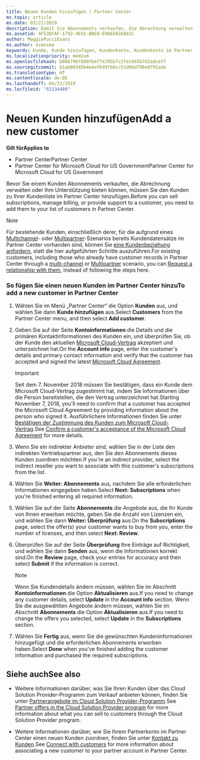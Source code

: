 ```yaml
---
title: Neuen Kunden hinzufügen | Partner Center
ms.topic: article
ms.date: 03/21/2019
description: Damit Sie Abonnements verkaufen, die Abrechnung verwalten oder Support bereitstellen können, müssen Sie einen Datensatz für den Kunden in Partner Center erstellen.
ms.assetid: 4F53DFAF-1792-4E91-BBEB-E9A65026A81C
author: MaggiePucciEvans
ms.author: evansma
keywords: Kunde, Kunde hinzufügen, Kundenkonto, Kundenkonto im Partner Center, Kunden, Kunden hinzufügen, Kundenkonto erstellen
ms.localizationpriority: medium
ms.openlocfilehash: b086796f6907b4ff4705b7c2fe1965b7d2adceff
ms.sourcegitcommit: b1ab80345b4e4af649fb8cc51d96d798e0791ade
ms.translationtype: HT
ms.contentlocale: de-DE
ms.lasthandoff: 04/23/2019
ms.locfileid: "62134480"
---
```

# <a name="add-a-new-customer"></a><span data-ttu-id="42ac1-104">Neuen Kunden hinzufügen</span><span class="sxs-lookup"><span data-stu-id="42ac1-104">Add a new customer</span></span>

<span data-ttu-id="42ac1-105">**Gilt für**</span><span class="sxs-lookup"><span data-stu-id="42ac1-105">**Applies to**</span></span>

-  <span data-ttu-id="42ac1-106">Partner Center</span><span class="sxs-lookup"><span data-stu-id="42ac1-106">Partner Center</span></span>
-  <span data-ttu-id="42ac1-107">Partner Center für Microsoft Cloud for US Government</span><span class="sxs-lookup"><span data-stu-id="42ac1-107">Partner Center for Microsoft Cloud for US Government</span></span>

<span data-ttu-id="42ac1-108">Bevor Sie einem Kunden Abonnements verkaufen, die Abrechnung verwalten oder ihm Unterstützung bieten können, müssen Sie den Kunden zu Ihrer Kundenliste im Partner Center hinzufügen.</span><span class="sxs-lookup"><span data-stu-id="42ac1-108">Before you can sell subscriptions, manage billing, or provide support to a customer, you need to add them to your list of customers in Partner  Center.</span></span>

>[!NOTE]
><span data-ttu-id="42ac1-109">Für bestehende Kunden, einschließlich derer, für die aufgrund eines [Multichannel](multichannel.md)- oder [Multipartner](multipartner.md)-Szenarios bereits Kundendatensätze im Partner Center vorhanden sind, können Sie [eine Kundenbeziehung anfordern](request-a-relationship-with-a-customer.md), statt die hier aufgeführten Schritte auszuführen.</span><span class="sxs-lookup"><span data-stu-id="42ac1-109">For existing customers, including those who already have customer records in Partner Center through a [multi-channel](multichannel.md) or [Multipartner](multipartner.md) scenario, you can [Request a relationship with them](request-a-relationship-with-a-customer.md), instead of following the steps here.</span></span>

### <a name="to-add-a-new-customer-in-partner-center"></a><span data-ttu-id="42ac1-110">So fügen Sie einen neuen Kunden im Partner Center hinzu</span><span class="sxs-lookup"><span data-stu-id="42ac1-110">To add a new customer in Partner Center</span></span>

1. <span data-ttu-id="42ac1-111">Wählen Sie im Menü „Partner Center“ die Option **Kunden** aus, und wählen Sie dann **Kunde hinzufügen** aus.</span><span class="sxs-lookup"><span data-stu-id="42ac1-111">Select **Customers** from the Partner Center menu, and then select **Add customer**.</span></span>

2. <span data-ttu-id="42ac1-112">Geben Sie auf der Seite **Kontoinformationen** die Details und die primären Kontaktinformationen des Kunden ein, und überprüfen Sie, ob der Kunde den aktuellen [Microsoft Cloud-Vertrag](agreements.md) akzeptiert und unterzeichnet hat.</span><span class="sxs-lookup"><span data-stu-id="42ac1-112">On the **Account info** page, enter the customer's details and primary contact information and verify that the customer has accepted and signed the latest [Microsoft Cloud Agreement](agreements.md).</span></span>

    >[!IMPORTANT]
      > <span data-ttu-id="42ac1-113">Seit dem 7. November 2018 müssen Sie bestätigen, dass ein Kunde dem Microsoft Cloud-Vertrag zugestimmt hat, indem Sie Informationen über die Person bereitstellen, die den Vertrag unterzeichnet hat.</span><span class="sxs-lookup"><span data-stu-id="42ac1-113">Starting November 7, 2018, you'll need to confirm that a customer has accepted the Microsoft Cloud Agreement by providing information about the person who signed it.</span></span> <span data-ttu-id="42ac1-114">Ausführlichere Informationen finden Sie unter [Bestätigen der Zustimmung des Kunden zum Microsoft Cloud-Vertrag](confirm-consent.md).</span><span class="sxs-lookup"><span data-stu-id="42ac1-114">See [Confirm a customer's acceptance of the Microsoft Cloud Agreement](confirm-consent.md) for more details.</span></span>

3. <span data-ttu-id="42ac1-115">Wenn Sie ein indirekter Anbieter sind, wählen Sie in der Liste den indirekten Vertriebspartner aus, den Sie den Abonnements dieses Kunden zuordnen möchten.</span><span class="sxs-lookup"><span data-stu-id="42ac1-115">If you're an indirect provider, select the indirect reseller you want to associate with this customer's subscriptions from the list.</span></span>

4. <span data-ttu-id="42ac1-116">Wählen Sie **Weiter: Abonnements** aus, nachdem Sie alle erforderlichen Informationen eingegeben haben.</span><span class="sxs-lookup"><span data-stu-id="42ac1-116">Select **Next: Subscriptions** when you're finished entering all required information.</span></span>

5. <span data-ttu-id="42ac1-117">Wählen Sie auf der Seite **Abonnements** die Angebote aus, die Ihr Kunde von Ihnen erwerben möchte, geben Sie die Anzahl von Lizenzen ein, und wählen Sie dann **Weiter: Überprüfung** aus.</span><span class="sxs-lookup"><span data-stu-id="42ac1-117">On the **Subscriptions** page, select the offer(s) your customer wants to buy from you, enter the number of licenses, and then select **Next: Review**.</span></span>

6. <span data-ttu-id="42ac1-118">Überprüfen Sie auf der Seite **Überprüfung** Ihre Einträge auf Richtigkeit, und wählen Sie dann **Senden** aus, wenn die Informationen korrekt sind.</span><span class="sxs-lookup"><span data-stu-id="42ac1-118">On the **Review** page, check your entries for accuracy and then select **Submit** if the information is correct.</span></span>

    >[!NOTE]
    ><span data-ttu-id="42ac1-119">Wenn Sie Kundendetails ändern müssen, wählen Sie im Abschnitt **Kontoinformationen** die Option **Aktualisieren** aus.</span><span class="sxs-lookup"><span data-stu-id="42ac1-119">If you need to change any customer details, select **Update** in the **Account info** section.</span></span> <span data-ttu-id="42ac1-120">Wenn Sie die ausgewählten Angebote ändern müssen, wählen Sie im Abschnitt **Abonnements** die Option **Aktualisieren** aus.</span><span class="sxs-lookup"><span data-stu-id="42ac1-120">If you need to change the offers you selected, select **Update** in the **Subscriptions** section.</span></span>

7. <span data-ttu-id="42ac1-121">Wählen Sie **Fertig** aus, wenn Sie die gewünschten Kundeninformationen hinzugefügt und die erforderlichen Abonnements erworben haben.</span><span class="sxs-lookup"><span data-stu-id="42ac1-121">Select **Done** when you've finished adding the customer information and purchased the required subscriptions.</span></span>

## <a name="see-also"></a><span data-ttu-id="42ac1-122">Siehe auch</span><span class="sxs-lookup"><span data-stu-id="42ac1-122">See also</span></span>

- <span data-ttu-id="42ac1-123">Weitere Informationen darüber, was Sie Ihren Kunden über das Cloud Solution Provider-Programm zum Verkauf anbieten können, finden Sie unter [Partnerangebote im Cloud Solution Provider-Programm](csp-offers.md).</span><span class="sxs-lookup"><span data-stu-id="42ac1-123">See [Partner offers in the Cloud Solution Provider program](csp-offers.md) for more information about what you can sell to customers through the Cloud Solution Provider program.</span></span>

- <span data-ttu-id="42ac1-124">Weitere Informationen darüber, wie Sie Ihrem Partnerkonto im Partner Center einen neuen Kunden zuordnen, finden Sie unter [Kontakt zu Kunden](customer-accounts.md).</span><span class="sxs-lookup"><span data-stu-id="42ac1-124">See [Connect with customers](customer-accounts.md) for more information about associating a new customer to your partner account in Partner Center.</span></span>